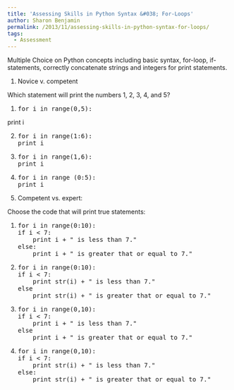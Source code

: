 ```yaml
---
title: 'Assessing Skills in Python Syntax &#038; For-Loops'
author: Sharon Benjamin
permalink: /2013/11/assessing-skills-in-python-syntax-for-loops/
tags:
  - Assessment
---
```

Multiple Choice on Python concepts including basic syntax, for-loop, if-statements, correctly concatenate strings and integers for print statements.

1. Novice v. competent

Which statement will print the numbers 1, 2, 3, 4, and 5?

1.  <pre>for i in range(0,5):
   print i</pre>

2.  <pre>for i in range(1:6):
    print i</pre>

3.  <pre>for i in range(1,6):
    print i</pre>

4.  <pre>for i in range (0:5):
    print i</pre>

2. Competent vs. expert:

Choose the code that will print true statements:

1.  <pre>for i in range(0:10):
    if i &lt; 7:
        print i + " is less than 7."
    else:
        print i + " is greater that or equal to 7."</pre>

2.  <pre>for i in range(0:10):
    if i &lt; 7:
        print str(i) + " is less than 7."
    else
        print str(i) + " is greater that or equal to 7."</pre>

3.  <pre>for i in range(0,10):
    if i &lt; 7:
        print i + " is less than 7."
    else
        print i + " is greater that or equal to 7."</pre>

4.  <pre>for i in range(0,10):
    if i &lt; 7:
        print str(i) + " is less than 7."
    else:
        print str(i) + " is greater that or equal to 7."</pre>
